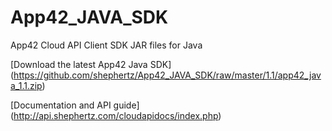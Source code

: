 App42_JAVA_SDK
==============

App42 Cloud API Client SDK JAR files for Java

[Download the latest App42 Java SDK] (https://github.com/shephertz/App42_JAVA_SDK/raw/master/1.1/app42_java_1.1.zip)

[Documentation and API guide] (http://api.shephertz.com/cloudapidocs/index.php)

